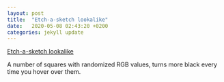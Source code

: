 ```yaml
---
layout: post
title:  "Etch-a-sketch lookalike"
date:   2020-05-08 02:43:20 +0200
categories: jekyll update
---
```

[Etch-a-sketch lookalike][projectlink]

A number of squares with randomized RGB values, turns more black every time you hover over them.

[projectlink]: /projects/etch-a-sketch/index.html
